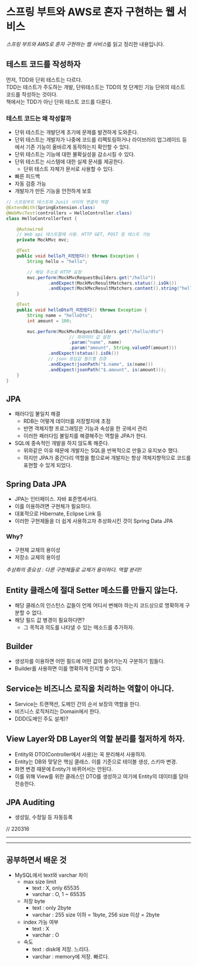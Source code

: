 # 스프링 부트와 AWS로 혼자 구현하는 웹 서비스
*스프링 부트와 AWS로 혼자 구현하는 웹 서비스*를 읽고 정리한 내용입니다.<br>


## 테스트 코드를 작성하자
먼저, TDD와 단위 테스트는 다르다.<br>
TDD는 테스트가 주도하는 개발, 단위테스트는 TDD의 첫 단계인 기능 단위의 테스트 코드를 작성하는 것이다.<br>
책에서는 TDD가 아닌 단위 테스트 코드를 다룬다.

### 테스트 코드는 왜 작성할까
- 단위 테스트는 개발단계 초기에 문제를 발견하게 도와준다.
- 단위 테스트는 개발자가 나중에 코드를 리펙토링하거나 라이브러리 업그레이드 등에서 기존 기능이 올바르게 동작하는지 확인할 수 있다.
- 단위 테스트는 기능에 대한 불확실성을 감소시킬 수 있다.
- 단위 테스트는 시스템에 대한 실제 문서를 제공한다.
  - 단위 테스트 자체가 문서로 사용할 수 있다.
- 빠른 피드백
- 자동 검증 가능
- 개발자가 만든 기능을 안전하게 보호




```java
// 스프링부트 테스트와 Junit 사이의 연결자 역할
@ExtendWith(SpringExtension.class)
@WebMvcTest(controllers = HelloController.class)
class HelloControllerTest {

    @Autowired
    // Web api 테스트할때 사용. HTTP GET, POST 등 테스트 가능
    private MockMvc mvc; 

    @Test
    public void hello가_리턴된다() throws Exception {
        String hello = "hello";

        // 해당 주소로 HTTP 요청
        mvc.perform(MockMvcRequestBuilders.get("/hello")) 
                .andExpect(MockMvcResultMatchers.status().isOk())
                .andExpect(MockMvcResultMatchers.content().string("hello"));
    }

    @Test
    public void helloDto가_리턴된다() throws Exception {
        String name = "helloDto";
        int amount = 100;

        mvc.perform(MockMvcRequestBuilders.get("/hello/dto")
                        // 파라미터 값 설정
                        .param("name", name)
                        .param("amount", String.valueOf(amount)))
                .andExpect(status().isOk())
                // json 응답값 필드별 검증
                .andExpect(jsonPath("$.name", is(name)))
                .andExpect(jsonPath("$.amount", is(amount)));
    }
}
```


## JPA
- 패러다임 불일치 해결
  - RDB는 어떻게 데이터를 저장할지에 초점
  - 반면 객체지향 프로그래밍은 기능과 속성을 한 곳에서 관리
  - 이러한 패러다임 불일치를 해결해주는 역할을 JPA가 한다.
- SQL에 종속적인 개발을 하지 않도록 해준다.
  - 위와같은 이유 때문에 개발자는 SQL을 반복적으로 만들고 유지보수 했다.
  - 하지만 JPA가 중간다리 역할을 함으로써 개발자는 항상 객체지향적으로 코드를 표현할 수 있게 되었다.

## Spring Data JPA
- JPA는 인터페이스. 자바 표준명세서다.
- 이를 이용하려면 구현체가 필요하다.
- 대표적으로 Hibernate, Eclipse Link 등
- 이러한 구현체들을 더 쉽게 사용하고자 추상화시킨 것이 Spring Data JPA

### Why?
- 구현체 교체의 용이성
- 저장소 교체의 용이성

*추상화의 중요성 : 다른 구현체들로 교체가 용이하다. 역할 분리!!*


## Entity 클래스에 절대 Setter 메소드를 만들지 않는다.
- 해당 클래스의 인스턴스 값들이 언제 어디서 변해야 하는지 코드상으로 명확하게 구분할 수 없다.
- 해당 필드 값 병경이 필요하다면?
  - 그 목적과 의도를 나타낼 수 있는 메소드를 추가하자.

## Builder
- 생성자를 이용하면 어떤 필드에 어떤 값이 들어가는지 구분하기 힘들다.
- Builder를 사용하면 이를 명확하게 인지할 수 있다.

## Service는 비즈니스 로직을 처리하는 역할이 아니다.
- Service는 트랜잭션, 도메인 간의 순서 보장의 역할을 한다.
- 비즈니스 로직처리는 Domain에서 한다.
- DDD(도메인 주도 설계)?

## View Layer와 DB Layer의 역할 분리를 철저하게 하자.
- Entity와 DTO(Controller에서 사용)는 꼭 분리해서 사용하자.
- Entity는 DB와 맞닿은 핵심 클래스. 이를 기준으로 테이블 생성, 스키마 변경.
- 화면 변경 때문에 Entity가 바뀌어서는 안된다.
- 이를 위해 View를 위한 클래스인 DTO를 생성하고 여기에 Entity의 데이터를 담아 전송한다.

## JPA Auditing
- 생성일, 수정일 등 자동등록

// 220316

---









---
## 공부하면서 배운 것
- MySQL에서 text와 varchar 차이
  - max size limit
    - text : X, only 65535
    - varchar : O, 1 ~ 65535
  - 저장 byte
    - text : only 2byte
    - varchar : 255 size 이하 = 1byte, 256 size 이상 = 2byte
  - index 가능 여부
    - text : X
    - varchar : O
  - 속도
    - text : disk에 저장. 느리다.
    - varchar : memory에 저장. 빠르다.
